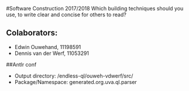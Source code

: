 #Software Construction 2017/2018
Which building techniques should you use, to write clear and concise for others to read?

## Colaborators:
* Edwin Ouwehand, 11198591
* Dennis van der Werf, 11053291

##Antlr conf
* Output directory: /endless-ql/ouweh-vdwerf/src/
* Package/Namespace: generated.org.uva.ql.parser

